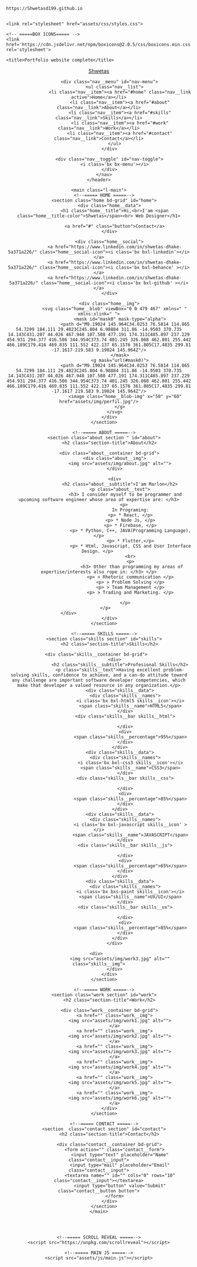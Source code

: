     
    https://Shwetasd199.github.io
    
    
    <link rel="stylesheet" href="assets/css/styles.css">

    <!-- =====BOX ICONS===== -->
    <link href='https://cdn.jsdelivr.net/npm/boxicons@2.0.5/css/boxicons.min.css' rel='stylesheet'>

    <title>Portfolio website complete</title>
</head>
<body>
    <!--===== HEADER =====-->
    <header class="l-header">
        <nav class="nav bd-grid">
            <div>
                <a href="#" class="nav__logo">Shwetas</a>
            </div>

            <div class="nav__menu" id="nav-menu">
                <ul class="nav__list">
                    <li class="nav__item"><a href="#home" class="nav__link active">Home</a></li>
                    <li class="nav__item"><a href="#about" class="nav__link">About</a></li>
                    <li class="nav__item"><a href="#skills" class="nav__link">Skills</a></li>
                    <li class="nav__item"><a href="#work" class="nav__link">Work</a></li>
                    <li class="nav__item"><a href="#contact" class="nav__link">Contact</a></li>
                </ul>
            </div>

            <div class="nav__toggle" id="nav-toggle">
                <i class='bx bx-menu'></i>
            </div>
        </nav>
    </header>

    <main class="l-main">
        <!--===== HOME =====-->
        <section class="home bd-grid" id="home">
            <div class="home__data">
                <h1 class="home__title">Hi,<br>I'am <span class="home__title-color">Shwetas</span><br> Web Designer</h1>

                <a href="#" class="button">Contact</a>
            </div>

            <div class="home__social">
                <a href="https://www.linkedin.com/in/shwetas-dhake-5a371a226/" class="home__social-icon"><i class='bx bxl-linkedin'></i></a>
                <a href="https://www.linkedin.com/in/shwetas-dhake-5a371a226/" class="home__social-icon"><i class='bx bxl-behance' ></i></a>
                <a href="https://www.linkedin.com/in/shwetas-dhake-5a371a226/" class="home__social-icon"><i class='bx bxl-github' ></i></a>
            </div>

            <div class="home__img">
                <svg class="home__blob" viewBox="0 0 479 467" xmlns=" " xmlns:xlink=" ">
                    <mask id="mask0" mask-type="alpha">
                        <path d="M9.19024 145.964C34.0253 76.5814 114.865 54.7299 184.111 29.4823C245.804 6.98884 311.86 -14.9503 370.735 14.143C431.207 44.026 467.948 107.508 477.191 174.311C485.897 237.229 454.931 294.377 416.506 344.954C373.74 401.245 326.068 462.801 255.442 466.189C179.416 469.835 111.552 422.137 65.1576 361.805C17.4835 299.81 -17.1617 219.583 9.19024 145.964Z"/>
                    </mask>
                    <g mask="url(#mask0)">
                        <path d="M9.19024 145.964C34.0253 76.5814 114.865 54.7299 184.111 29.4823C245.804 6.98884 311.86 -14.9503 370.735 14.143C431.207 44.026 467.948 107.508 477.191 174.311C485.897 237.229 454.931 294.377 416.506 344.954C373.74 401.245 326.068 462.801 255.442 466.189C179.416 469.835 111.552 422.137 65.1576 361.805C17.4835 299.81 -17.1617 219.583 9.19024 145.964Z"/>
                        <image class="home__blob-img" x="50" y="60" href="assets/img/perfil.jpg"/>
                    </g>
                </svg>
            </div>
        </section>

        <!--===== ABOUT =====-->
        <section class="about section " id="about">
            <h2 class="section-title">About</h2>

            <div class="about__container bd-grid">
                <div class="about__img">
                    <img src="assets/img/about.jpg" alt="">
                </div>
                
                <div>
                    <h2 class="about__subtitle">I'am Marlon</h2>
                    <p class="about__text">
                        <h3> I consider myself to be programmer and upcoming software engineer whose area of expertise are: </h3>
                        <p> 
                            In Programing:
                            <p> * React, </p>
                            <p> * Node Js, </p>
                            <p> * Firebase, </p>
                            <p> * Python, C++, JAVA(Programming Language),</p>
                            <p> * Flutter,</p>
                            <p> * Html, Javascript, CSS and User Interface Design. </p> 
                            <br>
                            <p>
                             <h3> Other than programming my areas of expertise/interests also rope in: </h3> </p>
                            <p> > Rhetoric communication </p>
                            <p> > Problem Solving </p>
                            <p> > Team Management </p>
                            <p> > Trading and Marketing. </p>

                        </p>
                    </p>           
                </div>                                   
            </div>
        </section>

        <!--===== SKILLS =====-->
        <section class="skills section" id="skills">
            <h2 class="section-title">Skills</h2>

            <div class="skills__container bd-grid">          
                <div>
                    <h2 class="skills__subtitle">Profesional Skills</h2>
                    <p class="skills__text">Having excellent problem-solving skills, confidence to achieve, and a can-do attitude toward any challenge are important software developer competencies, which make that developer a valued resource in any organization.</p>
                    <div class="skills__data">
                        <div class="skills__names">
                            <i class='bx bxl-html5 skills__icon'></i>
                            <span class="skills__name">HTML5</span>
                        </div>
                        <div class="skills__bar skills__html">

                        </div>
                        <div>
                            <span class="skills__percentage">95%</span>
                        </div>
                    </div>
                    <div class="skills__data">
                        <div class="skills__names">
                            <i class='bx bxl-css3 skills__icon'></i>
                            <span class="skills__name">CSS3</span>
                        </div>
                        <div class="skills__bar skills__css">
                            
                        </div>
                        <div>
                            <span class="skills__percentage">85%</span>
                        </div>
                    </div>
                    <div class="skills__data">
                        <div class="skills__names">
                            <i class='bx bxl-javascript skills__icon' ></i>
                            <span class="skills__name">JAVASCRIPT</span>
                        </div>
                        <div class="skills__bar skills__js">
                            
                        </div>
                        <div>
                            <span class="skills__percentage">65%</span>
                        </div>
                    </div>
                    <div class="skills__data">
                        <div class="skills__names">
                            <i class='bx bxs-paint skills__icon'></i>
                            <span class="skills__name">UX/UI</span>
                        </div>
                        <div class="skills__bar skills__ux">
                            
                        </div>
                        <div>
                            <span class="skills__percentage">85%</span>
                        </div>
                    </div>
                </div>
                
                <div>              
                    <img src="assets/img/work3.jpg" alt="" class="skills__img">
                </div>
            </div>
        </section>

        <!--===== WORK =====-->
        <section class="work section" id="work">
            <h2 class="section-title">Work</h2>

            <div class="work__container bd-grid">
                <a href="" class="work__img">
                    <img src="assets/img/work1.jpg" alt="">
                </a>
                <a href="" class="work__img">
                    <img src="assets/img/work2.jpg" alt="">
                </a>
                <a href="" class="work__img">
                    <img src="assets/img/work3.jpg" alt="">
                </a>
                <a href="" class="work__img">
                    <img src="assets/img/work4.jpg" alt="">
                </a>
                <a href="" class="work__img">
                    <img src="assets/img/work5.jpg" alt="">
                </a>
                <a href="" class="work__img">
                    <img src="assets/img/work6.jpg" alt="">
                </a>
            </div>
        </section>

        <!--===== CONTACT =====-->
        <section  class="contact section" id="contact">
            <h2 class="section-title">Contact</h2>

            <div class="contact__container bd-grid">
                <form action="" class="contact__form">
                    <input type="text" placeholder="Name" class="contact__input">
                    <input type="mail" placeholder="Email" class="contact__input">
                    <textarea name="" id="" cols="0" rows="10" class="contact__input"></textarea>
                    <input type="button" value="Submit" class="contact__button button">
                </form>
            </div>
        </section>
    </main>




    <!--===== SCROLL REVEAL =====-->
    <script src="https://unpkg.com/scrollreveal"></script>

    <!--===== MAIN JS =====-->
    <script src="assets/js/main.js"></script>
</body>
